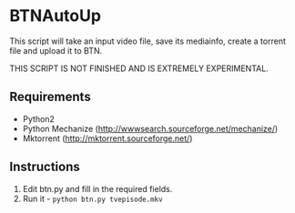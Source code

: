 BTNAutoUp
=========

This script will take an input video file, save its mediainfo, create a torrent file and upload it to BTN.

THIS SCRIPT IS NOT FINISHED AND IS EXTREMELY EXPERIMENTAL.

## Requirements

* Python2
* Python Mechanize (http://wwwsearch.sourceforge.net/mechanize/)
* Mktorrent (http://mktorrent.sourceforge.net/)

## Instructions

1. Edit btn.py and fill in the required fields.
2. Run it - `python btn.py tvepisode.mkv`
